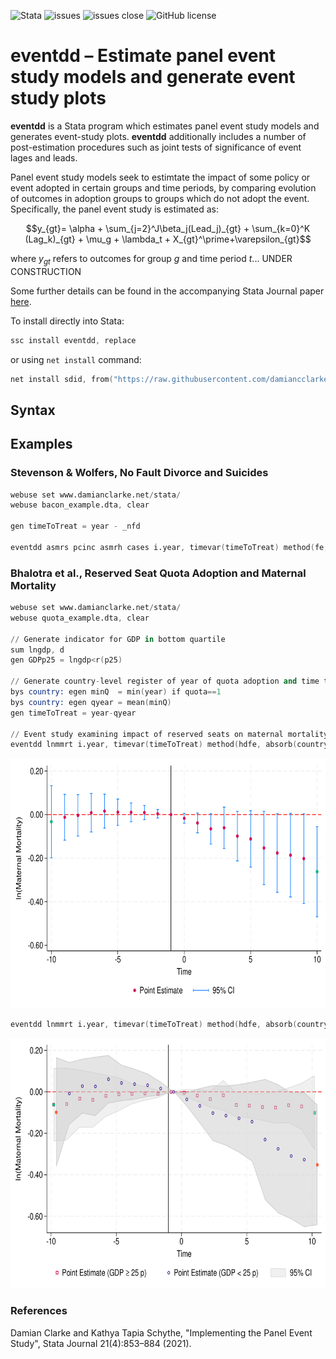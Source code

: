 ![Stata](https://img.shields.io/badge/stata-2013-green) ![issues](https://img.shields.io/github/issues/damiancclarke/eventdd) ![issues close](https://img.shields.io/github/issues-closed/damiancclarke/eventdd) ![GitHub license](https://img.shields.io/github/license/damiancclarke/eventdd)

# eventdd &ndash; Estimate panel event study models and generate event study plots

**eventdd** is a Stata program which estimates panel event study models and generates event-study plots.  **eventdd** additionally includes a number of post-estimation procedures such as joint tests of significance of event lages and leads.  

Panel event study models seek to estimtate the impact of some policy or event adopted in certain groups and time periods, by comparing evolution of outcomes in adoption groups to groups which do not adopt the event.  Specifically, the panel event study is estimated as: 

```math
y_{gt}= \alpha + \sum_{j=2}^J\beta_j(Lead_j)_{gt} + \sum_{k=0}^K (Lag_k)_{gt} + \mu_g + \lambda_t + X_{gt}^\prime+\varepsilon_{gt}
``` 

where $y_{gt}$ refers to outcomes for group $g$ and time period $t$... UNDER CONSTRUCTION


Some further details can be found in the accompanying Stata Journal paper [here](https://docs.iza.org/dp13524.pdf).

To install directly into Stata:
```s
ssc install eventdd, replace
```
or using ```net install``` command:
```s
net install sdid, from("https://raw.githubusercontent.com/damiancclarke/eventdd/master") replace
```

## Syntax



## Examples

### Stevenson & Wolfers, No Fault Divorce and Suicides
```s
webuse set www.damianclarke.net/stata/
webuse bacon_example.dta, clear

gen timeToTreat = year - _nfd

eventdd asmrs pcinc asmrh cases i.year, timevar(timeToTreat) method(fe, cluster(stfips)) graph_op(ytitle("Suicides per 1m Women") xlabel(-20(5)25))
```

### Bhalotra et al., Reserved Seat Quota Adoption and Maternal Mortality 
```s
webuse set www.damianclarke.net/stata/
webuse quota_example.dta, clear

// Generate indicator for GDP in bottom quartile
sum lngdp, d
gen GDPp25 = lngdp<r(p25)

// Generate country-level register of year of quota adoption and time to adoption
bys country: egen minQ  = min(year) if quota==1
bys country: egen qyear = mean(minQ)
gen timeToTreat = year-qyear

// Event study examining impact of reserved seats on maternal mortality
eventdd lnmmrt i.year, timevar(timeToTreat) method(hdfe, absorb(country) cluster(country)) lags(10) leads(10) accum graph
```

<img src="https://github.com/damiancclarke/eventdd/blob/main/quotas.png" width="600" height="400"> 

```s
eventdd lnmmrt i.year, timevar(timeToTreat) method(hdfe, absorb(country) cluster(country)) lags(10) leads(10) accum over(GDPp25) jitter(0.2)  graph_op(legend(pos(6) order(2 "Point Estimate (GDP {&ge} 25 p)" 5 "Point Estimate (GDP < 25 p)" 1 "95% CI") rows(1))) coef_op(g1(ms(Sh)) g2(ms(Oh))) ci(rarea, g1(color(gs12%30)) g2(color(gs12%50))) 
```

<img src="https://github.com/damiancclarke/eventdd/blob/main/quotasByGDP.png" width="600" height="400"> 



### References
Damian Clarke and Kathya Tapia Schythe, "Implementing the Panel Event Study", Stata Journal 21(4):853–884 (2021).
